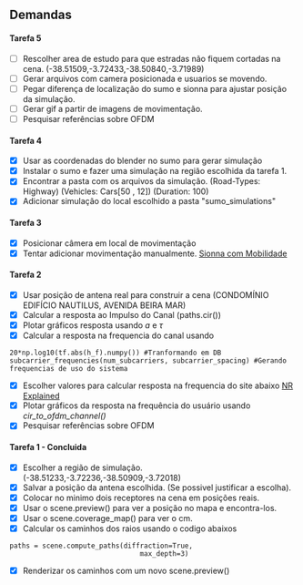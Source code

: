 ## Demandas

#### Tarefa 5

- [ ] Rescolher area de estudo para que estradas não fiquem cortadas na cena. (-38.51509,-3.72433,-38.50840,-3.71989)
- [ ] Gerar arquivos com camera posicionada e usuarios se movendo.
- [ ] Pegar diferença de localização do sumo e sionna para ajustar posição da simulação.
- [ ] Gerar gif a partir de imagens de movimentação.
- [ ] Pesquisar referências sobre OFDM

#### Tarefa 4

- [x] Usar as coordenadas do blender no sumo para gerar simulação
- [x] Instalar o sumo e fazer uma simulação na região escolhida da tarefa 1.
- [x] Encontrar a pasta com os arquivos da simulação. (Road-Types: Highway) (Vehicles: Cars[50 , 12]) (Duration: 100)
- [x] Adicionar simulação do local escolhido a pasta "sumo_simulations"

#### Tarefa 3

- [x] Posicionar câmera em local de movimentação
- [x] Tentar adicionar movimentação manualmente. [Sionna com Mobilidade](https://nvlabs.github.io/sionna/examples/Sionna_Ray_Tracing_Mobility.html)

#### Tarefa 2

- [x] Usar posição de antena real para construir a cena (CONDOMÍNIO EDIFÍCIO NAUTILUS, AVENIDA BEIRA MAR)
- [x] Calcular a resposta ao Impulso do Canal (paths.cir())
- [x] Plotar gráficos resposta usando _a_ e _$\tau$_
- [x] Calcular a resposta na frequencia do canal usando

```
20*np.log10(tf.abs(h_f).numpy()) #Tranformando em DB
subcarrier_frequencies(num_subcarriers, subcarrier_spacing) #Gerando frequencias de uso do sistema
```

- [x] Escolher valores para calcular resposta na frequencia do site abaixo
      [NR Explained](https://www.nrexplained.com/bandwidth)
- [x] Plotar gráficos da resposta na frequência do usuário usando _cir_to_ofdm_channel()_
- [x] Pesquisar referências sobre OFDM

#### Tarefa 1 - Concluida

- [x] Escolher a região de simulação. (-38.51233,-3.72236,-38.50909,-3.72018)
- [x] Salvar a posição da antena escolhida. (Se possivel justificar a escolha).
- [x] Colocar no minimo dois receptores na cena em posições reais.
- [x] Usar o scene.preview() para ver a posição no mapa e encontra-los.
- [x] Usar o scene.coverage_map() para ver o cm.
- [x] Calcular os caminhos dos raios usando o codigo abaixos

```
paths = scene.compute_paths(diffraction=True,
                                max_depth=3)
```

- [x] Renderizar os caminhos com um novo scene.preview()
